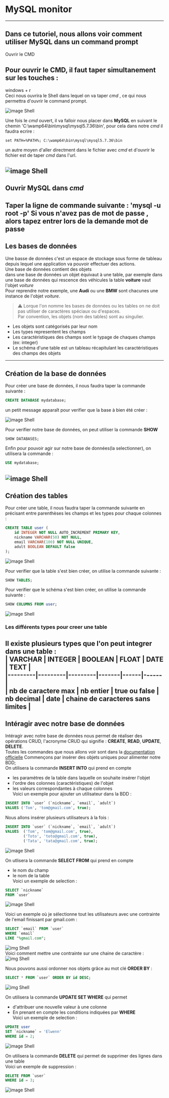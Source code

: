 # MySQL monitor  
------
Dans ce tutoriel, nous allons voir comment utiliser MySQL dans un command prompt  
------
 Ouvrir le CMD  

## Pour ouvrir le CMD, il faut taper simultanement sur les touches :  
<kdb>windows</kdb> + <kdb>r</kdb>  
Ceci nous ouvrira le Shell dans lequel on va taper *cmd* , ce qui nous permettra d'ouvrir le command prompt.  

![image Shell](https://github.com/Thomas17130/mySql/blob/main/img/cmd.png)  

Une fois le *cmd* ouvert, il va falloir nous placer dans __MySQL__ en suivant le chemin 'C:\wamp64\bin\mysql\mysql5.7.36\bin', pour cela dans notre *cmd* il faudra ecrire :   
```
set PATH=%PATH%; C:\wamp64\bin\mysql\mysql5.7.36\bin
```  
un autre moyen d'aller directment dans le fichier avec *cmd* et d'ouvrir le fichier est de taper *cmd* dans l'url.  
  
![image Shell](https://github.com/Thomas17130/mySql/blob/main/img/Animation.gif)  
------
## Ouvrir MySQL dans *cmd*
Taper la ligne de commande suivante : 'mysql -u root -p' 
Si vous n'avez pas de mot de passe , alors tapez entrer lors de la demande mot de passe 
------
## Les bases de données  
Une basse de données c'est un espace de stockage sous forme de tableau depuis lequel une application va pouvoir effectuer des actions.  
Une base de données contient des objets  
dans une base de données un objet équivaut à une table, par exemple dans une base de données qui rescence des véhicules la table **voiture** vaut l'objet *voiture*  
Pour reprendre notre exemple, une **Audi** ou une **BMW** sont chacunes une instance de l'objet *voiture*.  

>:warning: Lorque l'on nomme les bases de données ou les tables on ne doit pas utiliser de caractères spéciaux ou d'espaces.  
>Par convention, les objets (nom des tables) sont au singulier.  
  
* Les objets sont catégorisés par leur nom  
* Les types representent les champs  
* Les caractéristiques des champs sont le typage de chaques champs (ex: integer)  
* Le schéma d'une table est un tableau récapitulant les caractéristiques des champs des objets  
------
## Création de la base de données  
Pour créer une base de données, il nous faudra taper la commande suivante : 
```SQL
CREATE DATABASE mydatabase;
```  
un petit message apparaît pour verifier que la base à bien été créer : 
  
![image Shell](https://github.com/Thomas17130/mySql/blob/main/img/createDatabase.png)  
  
Pour verifier notre base de données, on peut utiliser la commande **SHOW**  
```
SHOW DATABASES;
```  
Enfin pour pouvoir agir sur notre base de données(la selectionner), on utilisera la commande :
```SQL
USE mydatabase;
```  
![image Shell](https://github.com/Thomas17130/mySql/blob/main/img/useDatabase.png)  
------
## Création des tables  
Pour créer une table, il nous faudra taper la commande suivante en précisant entre parenthèses les champs et les types pour chaque colonnes : 
```SQL
CREATE TABLE user (
    id INTEGER NOT NULL AUTO_INCREMENT PRIMARY KEY,
    nickname VARCHAR(50) NOT NULL,
    email VARCHAR(100) NOT NULL UNIQUE,
    adult BOOLEAN DEFAULT false
);
```  
![image Shell](https://github.com/Thomas17130/mySql/blob/main/img/createTable.png)  
  
Pour verifier que la table s'est bien créer, on utilise la commande suivante : 
```SQL
SHOW TABLES;
```
 Pour verifier que le schéma s'est bien créer, on utilise la commande suivante : 
```SQL
SHOW COLUMNS FROM user;
```
 
![image Shell](https://github.com/Thomas17130/mySql/blob/main/img/showTable.png)  

### Les différents types pour creer une table  
Il existe plusieurs types que l'on peut integrer dans une table :   
| VARCHAR | INTEGER | BOOLEAN | FLOAT | DATE | TEXT |  
|---------|---------|---------|-------|------|------|  
| nb de caractere max | nb entier | true ou false | nb decimal | date | chaine de caracteres sans limites |  
------  
## Intéragir avec notre base de données  
Intéragir avec notre base de données nous permet de réaliser des opérations CRUD, l'acronyme CRUD qui signifie : 
**CREATE**, **READ**, **UPDATE**, **DELETE**.  
Toutes les commandes que nous allons voir sont dans la 
[documentation officielle](https://sql.sh/)
Commençons par insérer des objets uniques pour alimenter notre BDD;  
On utilisera la commande **INSERT INTO** qui prend en compte  
* les paramètres de la table dans laquelle on souhaite insérer l'objet  
* l'ordre des colonnes (caractéristiques) de l'objet  
* les valeurs correspondantes à chaque colonnes  
Voici un exemple pour ajouter un utilisateur dans la BDD :  
```SQL
INSERT INTO `user` (`nickname`, `email`, `adult`)
VALUES ('Tom', 'tom@gmail.com', true);
```
Nous allons insérer plusieurs utilisateurs à la fois : 
```SQL
INSERT INTO `user` (`nickname`, `email`, `adult`)
VALUES  ('Tom', 'tom@gmail.com', true),
        ('Toto', 'toto@gmail.com', true),
        ('Tata', 'tata@gmail.com', true);

```  
  
![image Shell](https://github.com/Thomas17130/mySql/blob/main/img/insertInto.png)  

On utlisera la commande **SELECT FROM** qui prend en compte  
* le nom du champ  
* le nom de la table  
Voici un exemple de selection :  
```SQL
SELECT `nickname`
FROM `user`
```  
![image Shell](https://github.com/Thomas17130/mySql/blob/main/img/selectFrom.png)    
  
Voici un exemple où je sélectionne tout les utilisateurs avec une contrainte de l'email finissant par 
gmail.com
 :  
```SQL
SELECT `email` FROM `user` 
WHERE `email` 
LIKE "%gmail.com";
```  
![img Shell](https://github.com/Hakimcdl/mySQL/blob/main/img/selectCondition.PNG)    
Voici comment mettre une contrainte sur une chaine de caractère :  
![img Shell](https://github.com/Hakimcdl/mySQL/blob/main/img/email.png)    

Nous pouvons aussi ordonner nos objets grâce au mot clé **ORDER BY** :  
```SQL
SELECT * FROM `user` ORDER BY id DESC;
```  
![img Shell](https://github.com/Hakimcdl/mySQL/blob/main/img/selectDesc.png)  
  
On utilisera la commande **UPDATE SET WHERE** qui permet  
* d'attribuer une nouvelle valeur à une colonne
* En prenant en compte les conditions indiquées par **WHERE**  
Voici un exemple de selection :  
```SQL
UPDATE user
SET `nickname` = 'Elwenn'
WHERE id = 2;
```  
![image Shell](https://github.com/Thomas17130/mySql/blob/main/img/update.png)  
  
On utilisera la commande **DELETE** qui permet de supprimer des lignes dans une table  
Voici un exemple de suppression :  
```SQL
DELETE FROM `user`
WHERE id = 3;
```
![image Shell](https://github.com/Thomas17130/mySql/blob/main/img/delete.png)  

